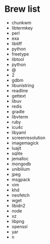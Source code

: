 # Brew list

- chunkwm
- libtermkey
- perl
- exa
- libtiff
- python
- freetype
- libtool
- python
- @
- 2
- gdbm
- libunistring
- readline
- gettext
- libuv
- redis
- gradle
- libvterm
- ruby
- icu4c
- libyaml
- screenresolution
- imagemagick
- luajit
- sqlite
- jemalloc
- mongodb
- unibilium
- jpeg
- msgpack
- vim
- khd
- neofetch
- wget
- libidn2
- node
- xz
- libpng
- openssl
- yar
- n
